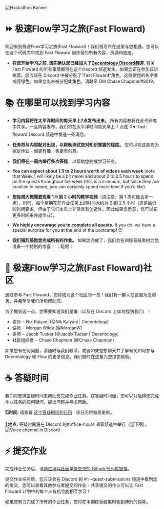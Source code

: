 <img src="https://uploads-ssl.webflow.com/5dea4f8b31edea3328b9a0f6/60fd99793bc7964cbd310943_Fast-Floward-Banner.png"
     alt="Hackathon Banner">
# ⏩ 极速Flow学习之旅(Fast Floward)
欢迎来到极速Flow学习之旅(Fast Floward)！我们很高兴在这里与您相遇。您可以在这个代码库中找到 Fast Floward 训练营的所有内容、资源和链接。
* **在您开始学习之前, 请先确认您已经加入了[Decentology Discord频道](http://discord.gg/Decentology)**. 有关Fast Floward 的所有事情都将在这个discord 频道发生。如果您正在参加该训练营，您应该在 Discord 中被分配了“Fast Floward”角色。这将使您的名字变成亮绿色。如果您尚未被分配此角色，请联系 DM Chase Chapman#8019。

# 📚 在哪里可以找到学习内容

* **学习内容将在太平洋时间的每天早上7点发布出来。** 所有内容都将在此代码库中共享。一旦内容发布，我们将在太平洋时间每天早上 7 点在 #⏩-fast-floward Discord 频道中发送一条消息。

* **任务将与内容配对出现，以帮助测试您对知识掌握的程度。** 您可以将这些视为家庭作业 - 但更有趣，也更有创意。

* **我们将在一周内举行多次答疑**，以帮助您完成学习任务。

* **You can expect about 1.5 to 2 hours worth of videos each week** (note that Week 1 will likely be a bit more) and about 2 to 2.5 hours to spend on the quests throughout the week (this is a minimum, but since they are creative in nature, you can certainly spend more time if you’d like).
* **您每周大概需要观看 1.5 到 2 小时的教学视频**（请注意，第 1 周可能会多一点），同时，每个星期花在作业任务上的时间大约为 2 到 2.5 小时（这是最低的时间要求，但由于它们本质上非常具有创造性，因此如果您愿意，您可以花更多时间来完成作业）。

* **We highly encourage you to complete all quests.** If you do, we have a special surprise for you at the end of the bootcamp! :wink:
* **我们强烈鼓励您完成所有的作业。** 如果您完成了，我们会在训练营结束时为您准备一个特别的惊喜！ ：眨眼：

# 👋 极速Flow学习之旅(Fast Floward)社区
通过参与 Fast Floward，您将成为这个社区的一员！我们有一群人在这里为您服务，并希望尽我们所能帮助您。

为了做到这一点，您需要知道我们是谁（以及在 Discord 上如何找到我们）！

* 讲师 ‒ Nik Kalyani (@Nik Kalyani | Decentology)
* 讲师 ‒ Morgan Wilde (@MorganW)
* 讲师 ‒ Jacob Tucker (@Jacob Tucker | Decentology)
* 社区组织者 ‒ Chase Chapman (@Chase Chapman)

如果您有任何问题，请随时与我们联系，或者如果您想聊天并了解有关如何参与 Decentology 和 Flow 的更多信息，我们随时在这里为您提供帮助。



# ☕️ 答疑时间
我们将安排答疑时间来帮助您完成作业任务。在答疑时间里，您可以对阻碍您完成作业任务的任何疑问，提出问题并寻求帮助。

**🗓时间:** 请查看 [这个答疑时间的日历](https://calendar.google.com/calendar/u/0?cid=Y18wNDM5bnFmdjlpMWNwN2FvbmQ5ZmprMjVhZ0Bncm91cC5jYWxlbmRhci5nb29nbGUuY29t) . 该日历将每周更新。

**📍地点:** 答疑时间将在 Discord 的#office-hours 语音频道中举行（见下图）。
<img src="https://uploads-ssl.webflow.com/5dea4f8b31edea3328b9a0f6/60fda995e941fc666d92761c_Screen%20Shot%202021-07-25%20at%202.11.42%20PM.png"
     alt="Voice channel in Discord">

# ⚡️ 提交作业

完成作业任务后，请[通过填写此表单提交您的 Github 代码库链接](https://ak8olq4gvwr.typeform.com/to/cplbGT78)。

提交作业任务后，您应该会在 Discord 的 #✨-quest-submissions 频道中看到您的提交。您可以查看其他参与者提交的作业 - 共享提交的作业可以让 Fast Floward 计划中的每个人有机会能相互学习！

如果您努力完成了所有的作业任务，您将在本训练营结束时收到特别的惊喜。